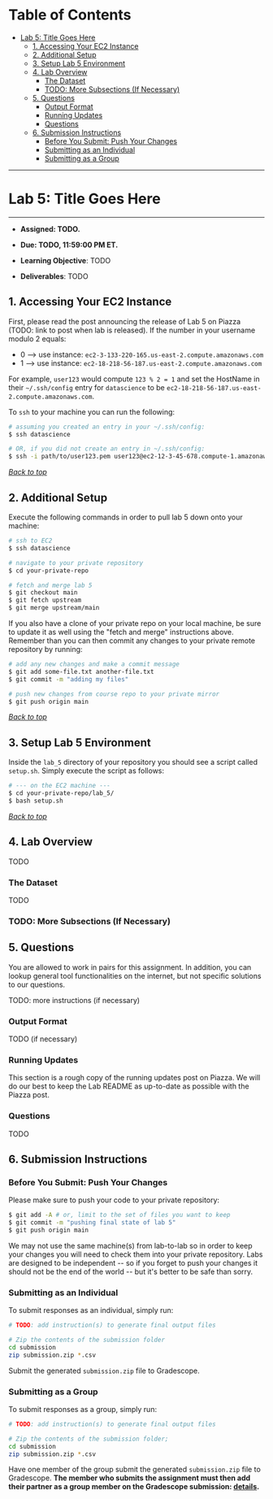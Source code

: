 Table of Contents
=================
- [Lab 5: Title Goes Here](#lab-0-setting-up-your-environment)
  * [1. Accessing Your EC2 Instance](#1-accessing-your-ec2-instance)
  * [2. Additional Setup](#2-additional-setup)
  * [3. Setup Lab 5 Environment](#3-setup-lab-2-environment)
  * [4. Lab Overview](#4-lab-overview)
    * [The Dataset](#the-dataset)
    * [TODO: More Subsections (If Necessary)](#todo-more-subsections-if-necessary)
  * [5. Questions](#5-questions)
    * [Output Format](#output-format)
    * [Running Updates](#running-updates)
    * [Questions](#questions)
  * [6. Submission Instructions](#6-submission-instructions)
    * [Before You Submit: Push Your Changes](#before-you-submit-push-your-changes)
    * [Submitting as an Individual](#submitting-as-an-individual)
    * [Submitting as a Group](#submitting-as-a-group)

---
# Lab 5: Title Goes Here
---
* **Assigned: TODO.**
* **Due: TODO, 11:59:00 PM ET.**

* **Learning Objective**: TODO
* **Deliverables**: TODO

## 1. Accessing Your EC2 Instance
First, please read the post announcing the release of Lab 5 on Piazza (TODO: link to post when lab is released). If the number in your username modulo 2 equals:
- 0 --> use instance: `ec2-3-133-220-165.us-east-2.compute.amazonaws.com`
- 1 --> use instance: `ec2-18-218-56-187.us-east-2.compute.amazonaws.com`

For example, `user123` would compute `123 % 2 = 1` and set the HostName in their `~/.ssh/config` entry for `datascience` to be `ec2-18-218-56-187.us-east-2.compute.amazonaws.com`.

To `ssh` to your machine you can run the following:
```sh
# assuming you created an entry in your ~/.ssh/config:
$ ssh datascience

# OR, if you did not create an entry in ~/.ssh/config:
$ ssh -i path/to/user123.pem user123@ec2-12-3-45-678.compute-1.amazonaws.com
```

[*Back to top*](#table-of-contents)

## 2. Additional Setup
Execute the following commands in order to pull lab 5 down onto your machine:
```bash
# ssh to EC2
$ ssh datascience

# navigate to your private repository
$ cd your-private-repo

# fetch and merge lab 5
$ git checkout main
$ git fetch upstream
$ git merge upstream/main
```
If you also have a clone of your private repo on your local machine, be sure to update it as well using the "fetch and merge" instructions above. Remember than you can then commit any changes to your private remote repository by running:
```bash
# add any new changes and make a commit message
$ git add some-file.txt another-file.txt
$ git commit -m "adding my files"

# push new changes from course repo to your private mirror
$ git push origin main
```

[*Back to top*](#table-of-contents)

## 3. Setup Lab 5 Environment
Inside the `lab_5` directory of your repository you should see a script called `setup.sh`. Simply execute the script as follows:
```bash
# --- on the EC2 machine ---
$ cd your-private-repo/lab_5/
$ bash setup.sh
```

[*Back to top*](#table-of-contents)

## 4. Lab Overview
TODO

### The Dataset
TODO

### TODO: More Subsections (If Necessary)

## 5. Questions

You are allowed to work in pairs for this assignment. In addition, you can lookup general tool functionalities on the internet, but not specific solutions to our questions.

TODO: more instructions (if necessary)

### Output Format
TODO (if necessary)

### Running Updates
This section is a rough copy of the running updates post on Piazza. We will do our best to keep the Lab README as up-to-date as possible with the Piazza post.

### Questions
TODO

## 6. Submission Instructions

### Before You Submit: Push Your Changes
Please make sure to push your code to your private repository:
```bash
$ git add -A # or, limit to the set of files you want to keep
$ git commit -m "pushing final state of lab 5"
$ git push origin main
```
We may not use the same machine(s) from lab-to-lab so in order to keep your changes you will need to check them into your private repository. Labs are designed to be independent -- so if you forget to push your changes it should not be the end of the world -- but it's better to be safe than sorry.

### Submitting as an Individual
To submit responses as an individual, simply run:
```sh
# TODO: add instruction(s) to generate final output files

# Zip the contents of the submission folder
cd submission
zip submission.zip *.csv
```

Submit the generated `submission.zip` file to Gradescope.

### Submitting as a Group
To submit responses as a group, simply run:
```sh
# TODO: add instruction(s) to generate final output files

# Zip the contents of the submission folder;
cd submission
zip submission.zip *.csv
```

Have one member of the group submit the generated `submission.zip` file to Gradescope. **The member who submits the assignment must then add their partner as a group member on the Gradescope submission: [details](https://help.gradescope.com/article/m5qz2xsnjy-student-add-group-members).**

